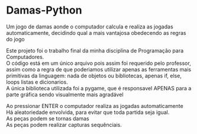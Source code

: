 # Damas-Python
Um jogo de damas aonde o computador calcula e realiza as jogadas automaticamente, decidindo qual a mais vantajosa obedecendo as regras do jogo<br>


Este projeto foi o trabalho final da minha disciplina de Programação para Computadores. <br>
O código está em um único arquivo pois assim foi requerido pelo professor, assim como a regra de que poderiamos utilizar apenas as ferramentas mais primitivas da linguagem: nada de objetos ou bibliotecas, apenas if, else, loops listas e dicionarios.<br>
A única biblioteca utilizada foi a pygame, que é responsavel APENAS para a parte gráfica sendo visualmente mais agradável<br>

Ao pressionar ENTER o computador realiza as jogadas automaticamente<br>
Há aleatoriedade envolvida, para evitar que toda partida seja igual.<br>
As peças podem se tornas damas<br>
As peças podem realizar capturas sequênciais.




